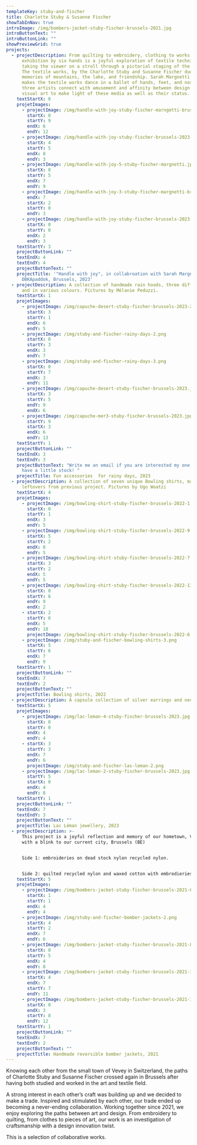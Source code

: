 ```yaml
---
templateKey: stuby-and-fischer
title: Charlotte Stuby & Susanne Fischer
showTabInNav: true
introImage: /img/bombers-jacket-stuby-fischer-brussels-2021.jpg
introButtonText: ""
introButtonLink: ""
showPreviewGrid: true
projects:
  - projectDescription: From quilting to embroidery, clothing to works of art, this
      exhibition by six hands is a joyful exploration of textile techniques
      taking the viewer on a stroll through a pictorial staging of the pieces.
      The textile works, by the Charlotte Stuby and Susanne Fischer duo, invoke
      memories of mountains, the lake, and friendship. Sarah Margnetti’s brush
      makes the textile works dance in a ballet of hands, feet, and noses. The
      three artists connect with amusement and affinity between design and
      visual art to make light of these media as well as their status.
    textStartX: 0
    projetImages:
      - projectImage: /img/handle-with-joy-stuby-fischer-marngetti-brussels-2023.jpg
        startX: 0
        startY: 9
        endX: 6
        endY: 12
      - projectImage: /img/handle-with-joy-stuby-fischer-brussels-2023-2.jpg
        startX: 4
        startY: 5
        endX: 8
        endY: 3
      - projectImage: /img/handle-with-joy-5-stuby-fischer-margnetti.jpg
        startX: 0
        startY: 5
        endX: 7
        endY: 9
      - projectImage: /img/handle-with-joy-3-stuby-fischer-margnetti-brussels-2023.jpg
        endX: 7
        startX: 2
        startY: 0
        endY: 3
      - projectImage: /img/handle-with-joy-stuby-fischer-brussels-2023-1.jpg
        startX: 0
        startY: 0
        endX: 2
        endY: 3
    textStartY: 3
    projectButtonLink: ""
    textEndX: 4
    textEndY: 4
    projectButtonText: ""
    projectTitle: '"Handle with joy", in collabroation with Sarah Margnetti,
      DBKApaddok, Brussels, 2023'
  - projectDescription: A collection of handmade rain hoods, three different models
      and in various colours. Pictures by Mélanie Peduzzi.
    textStartX: 1
    projetImages:
      - projectImage: /img/capuche-desert-stuby-fischer-brussels-2023-2.jpg
        startX: 3
        startY: 1
        endX: 6
        endY: 5
      - projectImage: /img/stuby-and-fischer-rainy-days-2.png
        startX: 0
        startY: 3
        endX: 3
        endY: 7
      - projectImage: /img/stuby-and-fischer-rainy-days-3.png
        startX: 0
        startY: 7
        endX: 3
        endY: 11
      - projectImage: /img/capuche-desert-stuby-fischer-brussels-2023.jpg
        startX: 3
        startY: 5
        endY: 9
        endX: 6
      - projectImage: /img/capuche-mer3-stuby-fischer-brussels-2023.jpg
        startY: 9
        startX: 3
        endX: 6
        endY: 13
    textStartY: 1
    projectButtonLink: ""
    textEndX: 3
    textEndY: 3
    projectButtonText: "Write me an email if you are interested my one, we still
      have a little stock! "
    projectTitle: Fun accessories  for rainy days, 2023
  - projectDescription: A collection of seven unique Bowling shirts, made out of
      leftovers from previous project. Pictures by Ugo Woatzi
    textStartX: 4
    projetImages:
      - projectImage: /img/bowling-shirt-stuby-fischer-brussels-2022-1.jpg
        startX: 0
        startY: 1
        endX: 3
        endY: 5
      - projectImage: /img/bowling-shirt-stuby-fischer-brussels-2022-9.jpg
        startX: 5
        startY: 2
        endX: 8
        endY: 5
      - projectImage: /img/bowling-shirt-stuby-fischer-brussels-2022-7.jpg
        startX: 3
        startY: 2
        endX: 5
        endY: 5
      - projectImage: /img/bowling-shirt-stuby-fischer-brussels-2022-11.jpg
        startX: 0
        startY: 6
        endY: 9
        endX: 2
      - startX: 2
        startY: 6
        endX: 5
        endY: 10
        projectImage: /img/bowling-shirt-stuby-fischer-brussels-2022-6.jpg
      - projectImage: /img/stuby-and-fischer-bowling-shirts-3.png
        startX: 5
        startY: 6
        endX: 7
        endY: 9
    textStartY: 1
    projectButtonLink: ""
    textEndX: 7
    textEndY: 2
    projectButtonText: ""
    projectTitle: Bowling shirts, 2022
  - projectDescription: A capsule collection of silver earrings and necklace made of silver.
    textStartX: 5
    projetImages:
      - projectImage: /img/lac-leman-4-stuby-fischer-brussels-2023.jpg
        startX: 0
        startY: 0
        endX: 4
        endY: 4
      - startX: 3
        startY: 3
        endX: 7
        endY: 6
        projectImage: /img/stuby-and-fischer-las-leman-2.png
      - projectImage: /img/lac-leman-2-stuby-fischer-brussels-2023.jpg
        startY: 5
        startX: 0
        endX: 4
        endY: 8
    textStartY: 1
    projectButtonLink: ""
    textEndX: 7
    textEndY: 3
    projectButtonText: ""
    projectTitle: Lac Léman jewellery, 2023
  - projectDescription: >-
      This project is a joyful reflection and memory of our hometown, Vevey (CH)
      with a blink to our current city, Brussels (BE)


      Side 1: embroideries on dead stock nylon recycled nylon.


      Side 2: quilted recycled nylon and waxed cotton with embrodieries and  handknitted cotton cuff and collar
    textStartX: 5
    projetImages:
      - projectImage: /img/bombers-jacket-stuby-fischer-brussels-2021-6.jpg
        startX: 1
        startY: 1
        endX: 4
        endY: 4
      - projectImage: /img/stuby-and-fischer-bomber-jackets-2.png
        startX: 4
        startY: 2
        endX: 7
        endY: 6
      - projectImage: /img/bombers-jacket-stuby-fischer-brussels-2021-8.jpg
        startX: 0
        startY: 5
        endX: 4
        endY: 8
      - projectImage: /img/bombers-jacket-stuby-fischer-brussels-2021-10.jpg
        startX: 4
        endX: 7
        startY: 7
        endY: 11
      - projectImage: /img/bombers-jacket-stuby-fischer-brussels-2021-12.jpg
        startX: 0
        endX: 3
        startY: 8
        endY: 12
    textStartY: 1
    projectButtonLink: ""
    textEndX: 7
    textEndY: 2
    projectButtonText: ""
    projectTitle: Handmade reversible bomber jackets, 2021
---
```

Knowing each other from the small town of Vevey in Switzerland, the paths of Charlotte Stuby and Susanne Fischer crossed again in Brussels after having both studied and worked in the art and textile field. 

A strong interest in each other’s craft was building up and we decided to make a trade. Inspired and stimulated by each other, our trade ended up becoming a never-ending collaboration. Working together since 2021, we enjoy exploring the paths between art and design. From embroidery to quilting, from clothes to pieces of art, our work is an investigation of craftsmanship with a design innovation twist.

This is a selection of collaborative works.